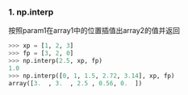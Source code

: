 ### 1. np.interp

按照param1在array1中的位置插值出array2的值并返回

```python
>>> xp = [1, 2, 3]
>>> fp = [3, 2, 0]
>>> np.interp(2.5, xp, fp)
1.0
>>> np.interp([0, 1, 1.5, 2.72, 3.14], xp, fp)
array([3.  , 3.  , 2.5 , 0.56, 0.  ])
```



